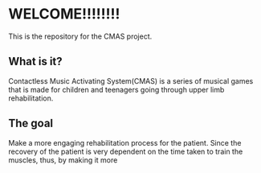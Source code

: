 # WELCOME!!!!!!!!
This is the repository for the CMAS project.

## What is it?
Contactless Music Activating System(CMAS) is a series of musical games that is made for children and teenagers going through upper limb rehabilitation. 
## The goal
Make a more engaging rehabilitation process for the patient. Since the recovery of the patient is very dependent on the time taken to train the muscles, thus, by making it more
<!--stackedit_data:
eyJoaXN0b3J5IjpbMTMxODA3OTAzMSw3MzA5OTgxMTZdfQ==
-->
